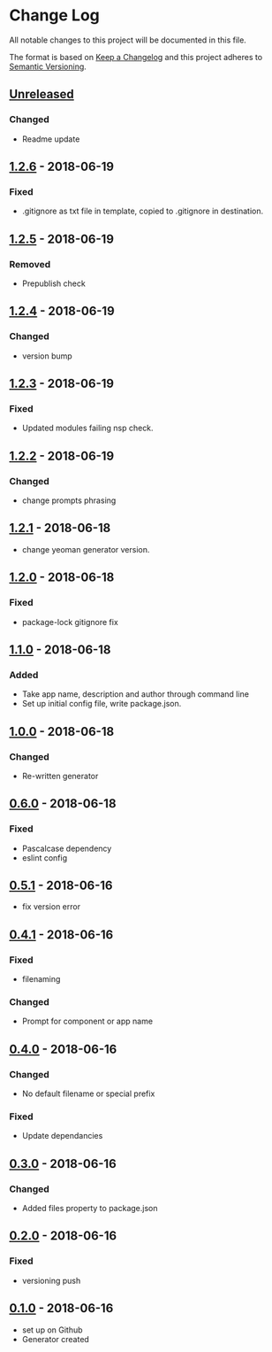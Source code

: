# Change Log
All notable changes to this project will be documented in this file.

The format is based on [Keep a Changelog](http://keepachangelog.com/)
and this project adheres to [Semantic Versioning](http://semver.org/).

## [Unreleased][]
### Changed
- Readme update

## [1.2.6][] - 2018-06-19
### Fixed
- .gitignore as txt file in template, copied to .gitignore in destination.

## [1.2.5][] - 2018-06-19
### Removed
- Prepublish check

## [1.2.4][] - 2018-06-19
### Changed
- version bump

## [1.2.3][] - 2018-06-19
### Fixed
- Updated modules failing nsp check.

## [1.2.2][] - 2018-06-19
### Changed
- change prompts phrasing

## [1.2.1][] - 2018-06-18
- change yeoman generator version.

## [1.2.0][] - 2018-06-18
### Fixed
- package-lock gitignore fix

## [1.1.0][] - 2018-06-18
### Added
- Take app name, description and author through command line
- Set up initial config file, write package.json.  

## [1.0.0][] - 2018-06-18
### Changed
- Re-written generator

## [0.6.0][] - 2018-06-18
### Fixed
- Pascalcase dependency
- eslint config

## [0.5.1][] - 2018-06-16
- fix version error

## [0.4.1][] - 2018-06-16
### Fixed
- filenaming

### Changed
- Prompt for component or app name

## [0.4.0][] - 2018-06-16
### Changed
- No default filename or special prefix

### Fixed
- Update dependancies

## [0.3.0][] - 2018-06-16
### Changed
- Added files property to package.json

## [0.2.0][] - 2018-06-16
### Fixed
- versioning push

## [0.1.0][] - 2018-06-16
- set up on Github
- Generator created


[Unreleased]: https://github.com/tomdaniels/generator-react-boilerplate/compare/v1.2.6...HEAD
[1.2.6]: https://github.com/tomdaniels/generator-react-boilerplate/compare/v1.2.5...v1.2.6
[1.2.5]: https://github.com/tomdaniels/generator-react-boilerplate/compare/v1.2.4...v1.2.5
[1.2.4]: https://github.com/tomdaniels/generator-react-boilerplate/compare/v1.2.3...v1.2.4
[1.2.3]: https://github.com/tomdaniels/generator-react-boilerplate/compare/v1.2.3...v1.2.3
[1.2.3]: https://github.com/tomdaniels/generator-react-boilerplate/compare/v1.2.2...v1.2.3
[1.2.2]: https://github.com/tomdaniels/generator-react-boilerplate/compare/v1.2.1...v1.2.2
[1.2.1]: https://github.com/tomdaniels/generator-react-boilerplate/compare/v1.2.1...v1.2.1
[1.2.1]: https://github.com/tomdaniels/generator-react-boilerplate/compare/v1.2.0...v1.2.1
[1.2.0]: https://github.com/tomdaniels/generator-react-boilerplate/compare/v1.1.0...v1.2.0
[1.1.0]: https://github.com/tomdaniels/generator-react-boilerplate/compare/v1.0.0...v1.1.0
[1.0.0]: https://github.com/tomdaniels/generator-react-boilerplate/compare/v0.6.0...v1.0.0
[0.6.0]: https://github.com/tomdaniels/generator-react-boilerplate/compare/v0.5.1...v0.6.0
[0.5.1]: https://github.com/tomdaniels/generator-react-boilerplate/compare/v0.5.0...v0.5.1
[0.5.0]: https://github.com/tomdaniels/generator-react-boilerplate/compare/v0.4.1...v0.5.0
[0.4.1]: https://github.com/tomdaniels/generator-react-boilerplate/compare/v0.4.0...v0.4.1
[0.4.0]: https://github.com/tomdaniels/generator-react-boilerplate/compare/v0.3.0...v0.4.0
[0.3.0]: https://github.com/tomdaniels/generator-react-boilerplate/compare/v0.2.0...v0.3.0
[0.2.0]: https://github.com/tomdaniels/generator-react-boilerplate/compare/v0.1.0...v0.2.0
[0.1.0]: https://github.com/tomdaniels/generator-react-boilerplate/tree/v0.1.0

